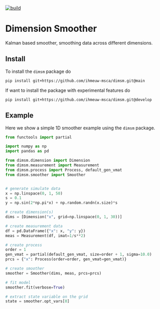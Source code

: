 [![build](https://github.com/ihmeuw-msca/dimsm/actions/workflows/build.yml/badge.svg)](https://github.com/ihmeuw-msca/dimsm/actions/workflows/build.yml)

# Dimension Smoother

Kalman based smoother, smoothing data across different dimensions.

## Install

To install the `dimsm` package do

```
pip install git+https://github.com/ihmeuw-msca/dimsm.git@main
```

If want to install the package with experimental features do

```
pip install git+https://github.com/ihmeuw-msca/dimsm.git@develop
```

## Example

Here we show a simple 1D smoother example using the `dimsm` package.

```Python
from functools import partial

import numpy as np
import pandas as pd

from dimsm.dimension import Dimension
from dimsm.measurement import Measurement
from dimsm.process import Process, default_gen_vmat
from dimsm.smoother import Smoother


# generate simulate data
x = np.linspace(0, 1, 50)
s = 0.1
y = np.sin(2*np.pi*x) + np.random.randn(x.size)*s

# create dimension(s)
dims = [Dimension("x", grid=np.linspace(0, 1, 30))]

# create measurement data
df = pd.DataFrame({"x": x, "y": y})
meas = Measurement(df, imat=1/s**2)

# create process
order = 1
gen_vmat = partial(default_gen_vmat, size=order + 1, sigma=10.0)
prcs = {"x": Process(order=order, gen_vmat=gen_vmat)}

# create smoother
smoother = Smoother(dims, meas, prcs=prcs)

# fit model
smoother.fit(verbose=True)

# extract state variable on the grid
state = smoother.opt_vars[0]
```
